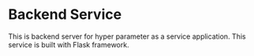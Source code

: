 # Backend Service

This is backend server for hyper parameter as a service application. This service is built with Flask framework. 
